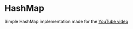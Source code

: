 # HashMap

Simple HashMap implementation made for the [YouTube video](https://www.youtube.com/watch?v=ZxRxiYIUDgU)
